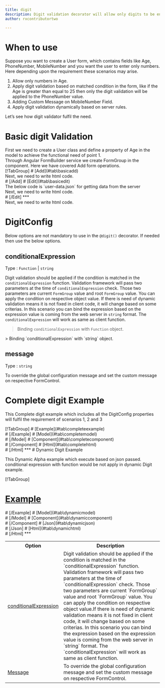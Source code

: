 ```yaml
---
title: digit
description: Digit validation decorator will allow only digits to be entered, It will not allow any alphabets or special character.
author: rxcontributortwo

---
```

# When to use
Suppose you want to create a User form, which contains fields like Age, PhoneNumber, MobileNumber and you want the user to enter only numbers. Here depending upon the requirement these scenarios may arise.
<ol>
	<li>Allow only numbers in Age.</li>
	<li>Apply digit validation based on matched condition in the form, like if the Age is greater than equal to 25 then only the digit validation will be applied to the PhoneNumber value.</li>
	<li>Adding Custom Message on MobileNumber Field.</li>
	<li>Apply digit validation dynamically based on server rules.</li>
</ol>
Let’s see how digit validator fulfil the need.

# Basic digit Validation
<data-scope scope="['decorator']">
First we need to create a User class and define a property of Age in the model to achieve the functional need of point 1.
<div component="app-code" key="digit-add-model"></div> 
</data-scope>
Through Angular FormBuilder service we create FormGroup in the component.
Here we have covered Add form operations. 

<data-scope scope="['decorator']">
<div component="app-tabs" key="basic-operations"></div>
[!TabGroup]
# [Add](#tab\basicadd)
<div component="app-code" key="digit-add-component"></div> 
Next, we need to write html code.
<div component="app-code" key="digit-add-html"></div> 
<div component="app-example-runner" ref-component="app-digit-add"></div>
# [/Add]
# [Edit](#tab\basicedit)
<div component="app-code" key="digit-edit-component"></div>
The below code is `user-data.json` for getting data from the server 
<div component="app-code" key="digit-edit-json"></div>  
Next, we need to write html code.
<div component="app-code" key="digit-edit-html"></div> 
<div component="app-example-runner" ref-component="app-digit-edit"></div>
# [/Edit]
***
</data-scope>

<data-scope scope="['validator','template-driven']">
<div component="app-code" key="digit-add-component"></div> 
Next, we need to write html code.
<div component="app-code" key="digit-add-html"></div> 
<div component="app-example-runner" ref-component="app-digit-add"></div>
</data-scope>

# DigitConfig 
Below options are not mandatory to use in the `@digit()` decorator. If needed then use the below options.

<table class="table table-bordered table-striped">
<tr><th>Option</th><th>Description</th></tr>
<tr><td><a href="#conditionalExpression"  (click)='scrollTo("#conditionalExpression")' title="conditionalExpression">conditionalExpression</a></td><td>Digit validation should be applied if the condition is matched in the `conditionalExpression` function. Validation framework will pass two parameters at the time of `conditionalExpression` check. Those two parameters are current `FormGroup` value and root `FormGroup` value. You can apply the condition on respective object value.If there is need of dynamic validation means it is not fixed in client code, it will change based on some criterias. In this scenario you can bind the expression based on the expression value is coming from the web server in `string` format. The `conditionalExpression` will work as same as client function.</td></tr>
<tr><td><a href="#message"  (click)='scrollTo("#message")' title="message">Message</a></td><td>To override the global configuration message and set the custom message on respective FormControl.</td></tr>

## conditionalExpression 
Type :  `Function`  |  `string` 

Digit validation should be applied if the condition is matched in the `conditionalExpression` function. Validation framework will pass two parameters at the time of `conditionalExpression` check. Those two parameters are current `FormGroup` value and root `FormGroup` value. You can apply the condition on respective object value.
If there is need of dynamic validation means it is not fixed in client code, it will change based on some criterias. In this scenario you can bind the expression based on the expression value is coming from the web server in `string` format. The `conditionalExpression` will work as same as client function.

> Binding `conditionalExpression` with `Function` object.
<div component="app-code" key="digit-conditionalExpressionExampleFunction-model"></div> 
> Binding `conditionalExpression` with `string` object.
<div component="app-code" key="digit-conditionalExpressionExampleString-model"></div> 

<div component="app-example-runner" ref-component="app-digit-conditionalExpression" title="digit decorators with conditionalExpression" key="conditionalExpression"></div>

## message 
Type :  `string` 

To override the global configuration message and set the custom message on respective FormControl.

<div component="app-code" key="digit-messageExample-model"></div> 
<div component="app-example-runner" ref-component="app-digit-message" title="digit decorators with message" key="message"></div>

# Complete digit Example

This Complete digit example which includes all the DigitConfig properties will fulfil the requirement of scenarios 1, 2 and 3

<div component="app-tabs" key="complete"></div>
[!TabGroup]
# [Example](#tab\completeexample)
<div component="app-example-runner" ref-component="app-digit-complete"></div>
# [/Example]
<data-scope scope="['decorator']">
# [Model](#tab\completemodel)
<div component="app-code" key="digit-complete-model"></div> 
# [/Model]
</data-scope>
# [Component](#tab\completecomponent)
<div component="app-code" key="digit-complete-component"></div> 
# [/Component]
# [Html](#tab\completehtml)
<div component="app-code" key="digit-complete-html"></div> 
# [/Html]
***

<data-scope scope="['decorator','validator']">
# Dynamic Digit Example

This Dynamic Alpha example which execute based on json passed. conditional expression with function would be not apply in dynamic Digit example. 

<div component="app-tabs" key="dynamic"></div>

[!TabGroup]
# [Example](#tab\dynamicexample)
<div component="app-example-runner" ref-component="app-digit-dynamic"></div>
# [/Example]
<data-scope scope="['decorator']">
# [Model](#tab\dynamicmodel)
<div component="app-code" key="digit-dynamic-model"></div>
# [/Model]
</data-scope>
# [Component](#tab\dynamiccomponent)
<div component="app-code" key="digit-dynamic-component"></div>
# [/Component]
# [Json](#tab\dynamicjson)
<div component="app-code" key="digit-dynamic-json"></div>
# [/Json]
# [Html](#tab\dynamichtml)
<div component="app-code" key="digit-dynamic-html"></div> 
# [/Html] 
***
</data-scope>